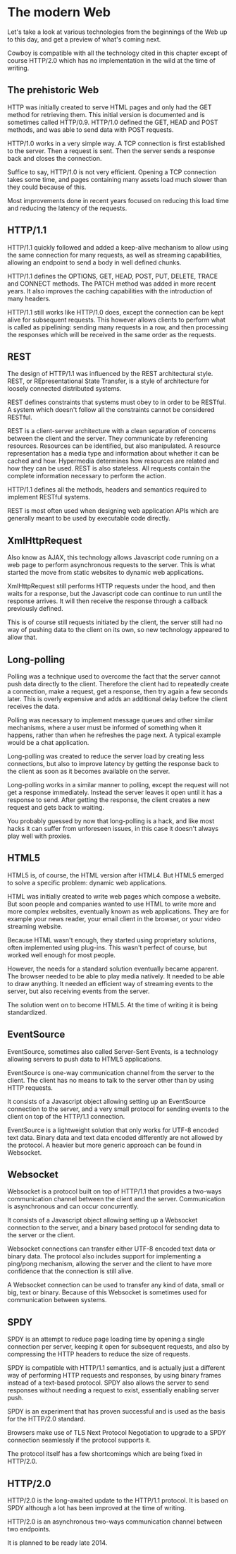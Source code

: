 The modern Web
==============

Let's take a look at various technologies from the beginnings
of the Web up to this day, and get a preview of what's
coming next.

Cowboy is compatible with all the technology cited in this
chapter except of course HTTP/2.0 which has no implementation
in the wild at the time of writing.

The prehistoric Web
-------------------

HTTP was initially created to serve HTML pages and only
had the GET method for retrieving them. This initial
version is documented and is sometimes called HTTP/0.9.
HTTP/1.0 defined the GET, HEAD and POST methods, and
was able to send data with POST requests.

HTTP/1.0 works in a very simple way. A TCP connection
is first established to the server. Then a request is
sent. Then the server sends a response back and closes
the connection.

Suffice to say, HTTP/1.0 is not very efficient. Opening
a TCP connection takes some time, and pages containing
many assets load much slower than they could because of
this.

Most improvements done in recent years focused on reducing
this load time and reducing the latency of the requests.

HTTP/1.1
--------

HTTP/1.1 quickly followed and added a keep-alive mechanism
to allow using the same connection for many requests, as
well as streaming capabilities, allowing an endpoint to send
a body in well defined chunks.

HTTP/1.1 defines the OPTIONS, GET, HEAD, POST, PUT, DELETE,
TRACE and CONNECT methods. The PATCH method was added in more
recent years. It also improves the caching capabilities with
the introduction of many headers.

HTTP/1.1 still works like HTTP/1.0 does, except the connection
can be kept alive for subsequent requests. This however allows
clients to perform what is called as pipelining: sending many
requests in a row, and then processing the responses which will
be received in the same order as the requests.

REST
----

The design of HTTP/1.1 was influenced by the REST architectural
style. REST, or REpresentational State Transfer, is a style of
architecture for loosely connected distributed systems.

REST defines constraints that systems must obey to in order to
be RESTful. A system which doesn't follow all the constraints
cannot be considered RESTful.

REST is a client-server architecture with a clean separation
of concerns between the client and the server. They communicate
by referencing resources. Resources can be identified, but
also manipulated. A resource representation has a media type
and information about whether it can be cached and how. Hypermedia
determines how resources are related and how they can be used.
REST is also stateless. All requests contain the complete
information necessary to perform the action.

HTTP/1.1 defines all the methods, headers and semantics required
to implement RESTful systems.

REST is most often used when designing web application APIs
which are generally meant to be used by executable code directly.

XmlHttpRequest
--------------

Also know as AJAX, this technology allows Javascript code running
on a web page to perform asynchronous requests to the server.
This is what started the move from static websites to dynamic
web applications.

XmlHttpRequest still performs HTTP requests under the hood,
and then waits for a response, but the Javascript code can
continue to run until the response arrives. It will then receive
the response through a callback previously defined.

This is of course still requests initiated by the client,
the server still had no way of pushing data to the client
on its own, so new technology appeared to allow that.

Long-polling
------------

Polling was a technique used to overcome the fact that the server
cannot push data directly to the client. Therefore the client had
to repeatedly create a connection, make a request, get a response,
then try again a few seconds later. This is overly expensive and
adds an additional delay before the client receives the data.

Polling was necessary to implement message queues and other
similar mechanisms, where a user must be informed of something
when it happens, rather than when he refreshes the page next.
A typical example would be a chat application.

Long-polling was created to reduce the server load by creating
less connections, but also to improve latency by getting the
response back to the client as soon as it becomes available
on the server.

Long-polling works in a similar manner to polling, except the
request will not get a response immediately. Instead the server
leaves it open until it has a response to send. After getting
the response, the client creates a new request and gets back
to waiting.

You probably guessed by now that long-polling is a hack, and
like most hacks it can suffer from unforeseen issues, in this
case it doesn't always play well with proxies.

HTML5
-----

HTML5 is, of course, the HTML version after HTML4. But HTML5
emerged to solve a specific problem: dynamic web applications.

HTML was initially created to write web pages which compose
a website. But soon people and companies wanted to use HTML
to write more and more complex websites, eventually known as
web applications. They are for example your news reader, your
email client in the browser, or your video streaming website.

Because HTML wasn't enough, they started using proprietary
solutions, often implemented using plug-ins. This wasn't
perfect of course, but worked well enough for most people.

However, the needs for a standard solution eventually became
apparent. The browser needed to be able to play media natively.
It needed to be able to draw anything. It needed an efficient
way of streaming events to the server, but also receiving
events from the server.

The solution went on to become HTML5. At the time of writing
it is being standardized.

EventSource
-----------

EventSource, sometimes also called Server-Sent Events, is a
technology allowing servers to push data to HTML5 applications.

EventSource is one-way communication channel from the server
to the client. The client has no means to talk to the server
other than by using HTTP requests.

It consists of a Javascript object allowing setting up an
EventSource connection to the server, and a very small protocol
for sending events to the client on top of the HTTP/1.1
connection.

EventSource is a lightweight solution that only works for
UTF-8 encoded text data. Binary data and text data encoded
differently are not allowed by the protocol. A heavier but
more generic approach can be found in Websocket.

Websocket
---------

Websocket is a protocol built on top of HTTP/1.1 that provides
a two-ways communication channel between the client and the
server. Communication is asynchronous and can occur concurrently.

It consists of a Javascript object allowing setting up a
Websocket connection to the server, and a binary based
protocol for sending data to the server or the client.

Websocket connections can transfer either UTF-8 encoded text
data or binary data. The protocol also includes support for
implementing a ping/pong mechanism, allowing the server and
the client to have more confidence that the connection is still
alive.

A Websocket connection can be used to transfer any kind of data,
small or big, text or binary. Because of this Websocket is
sometimes used for communication between systems.

SPDY
----

SPDY is an attempt to reduce page loading time by opening a
single connection per server, keeping it open for subsequent
requests, and also by compressing the HTTP headers to reduce
the size of requests.

SPDY is compatible with HTTP/1.1 semantics, and is actually
just a different way of performing HTTP requests and responses,
by using binary frames instead of a text-based protocol.
SPDY also allows the server to send responses without needing
a request to exist, essentially enabling server push.

SPDY is an experiment that has proven successful and is used
as the basis for the HTTP/2.0 standard.

Browsers make use of TLS Next Protocol Negotiation to upgrade
to a SPDY connection seamlessly if the protocol supports it.

The protocol itself has a few shortcomings which are being
fixed in HTTP/2.0.

HTTP/2.0
--------

HTTP/2.0 is the long-awaited update to the HTTP/1.1 protocol.
It is based on SPDY although a lot has been improved at the
time of writing.

HTTP/2.0 is an asynchronous two-ways communication channel
between two endpoints.

It is planned to be ready late 2014.
